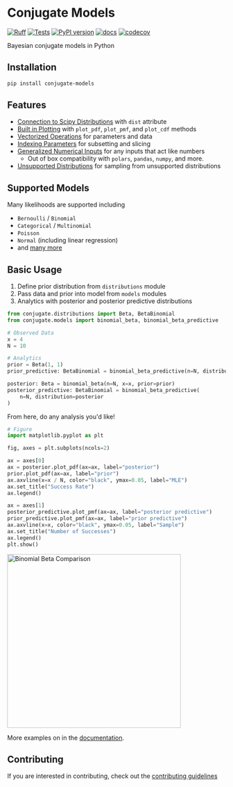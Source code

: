 # Conjugate Models

[![Ruff](https://img.shields.io/endpoint?url=https://raw.githubusercontent.com/astral-sh/ruff/main/assets/badge/v2.json)](https://github.com/astral-sh/ruff)
[![Tests](https://github.com/williambdean/conjugate/actions/workflows/tests.yml/badge.svg)](https://github.com/williambdean/conjugate/actions/workflows/tests.yml)
[![PyPI version](https://badge.fury.io/py/conjugate-models.svg)](https://badge.fury.io/py/conjugate-models)
[![docs](https://github.com/williambdean/conjugate/actions/workflows/docs.yml/badge.svg)](https://williambdean.github.io/conjugate/)
[![codecov](https://codecov.io/github/williambdean/conjugate/branch/main/graph/badge.svg)](https://app.codecov.io/github/williambdean/conjugate)

Bayesian conjugate models in Python


## Installation

```bash
pip install conjugate-models
```

## Features

- [Connection to Scipy Distributions](https://williambdean.github.io/conjugate/examples/scipy-connection) with `dist` attribute
- [Built in Plotting](https://williambdean.github.io/conjugate/examples/plotting) with `plot_pdf`, `plot_pmf`, and `plot_cdf` methods
- [Vectorized Operations](https://williambdean.github.io/conjugate/examples/vectorized-inputs) for parameters and data
- [Indexing Parameters](https://williambdean.github.io/conjugate/examples/indexing) for subsetting and slicing
- [Generalized Numerical Inputs](https://williambdean.github.io/conjugate/examples/generalized-inputs) for any inputs that act like numbers
    - Out of box compatibility with `polars`, `pandas`, `numpy`, and more.
- [Unsupported Distributions](https://williambdean.github.io/conjugate/examples/pymc-sampling) for sampling from unsupported distributions

## Supported Models

Many likelihoods are supported including

- `Bernoulli` / `Binomial`
- `Categorical` / `Multinomial`
- `Poisson`
- `Normal` (including linear regression)
- and [many more](https://williambdean.github.io/conjugate/models/)

## Basic Usage

1. Define prior distribution from `distributions` module
1. Pass data and prior into model from `models` modules
1. Analytics with posterior and posterior predictive distributions

```python
from conjugate.distributions import Beta, BetaBinomial
from conjugate.models import binomial_beta, binomial_beta_predictive

# Observed Data
x = 4
N = 10

# Analytics
prior = Beta(1, 1)
prior_predictive: BetaBinomial = binomial_beta_predictive(n=N, distribution=prior)

posterior: Beta = binomial_beta(n=N, x=x, prior=prior)
posterior_predictive: BetaBinomial = binomial_beta_predictive(
    n=N, distribution=posterior
)
```

From here, do any analysis you'd like!

```python
# Figure
import matplotlib.pyplot as plt

fig, axes = plt.subplots(ncols=2)

ax = axes[0]
ax = posterior.plot_pdf(ax=ax, label="posterior")
prior.plot_pdf(ax=ax, label="prior")
ax.axvline(x=x / N, color="black", ymax=0.05, label="MLE")
ax.set_title("Success Rate")
ax.legend()

ax = axes[1]
posterior_predictive.plot_pmf(ax=ax, label="posterior predictive")
prior_predictive.plot_pmf(ax=ax, label="prior predictive")
ax.axvline(x=x, color="black", ymax=0.05, label="Sample")
ax.set_title("Number of Successes")
ax.legend()
plt.show()
```

<img height=400 src="docs/images/binomial-beta.png" title="Binomial Beta Comparison">

More examples on in the [documentation](https://williambdean.github.io/conjugate/).

## Contributing

If you are interested in contributing, check out the [contributing guidelines](https://github.com/williambdean/conjugate/blob/main/CONTRIBUTING.md)
